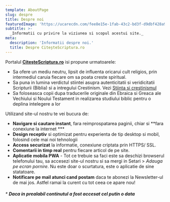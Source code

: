 ```yaml
---
template: AboutPage
slug: despre
title: Despre noi
featuredImage: 'https://ucarecdn.com/fee8e15e-1fab-43c2-bd3f-d9dbf428a9c2/'
subtitle: >-
  _Informatii cu privire la viziunea si scopul acestui site._ 
meta:
  description: 'Informatii despre noi.'
  title: Despre CiteșteScriptura.ro
---
```

 
 Portalul **[CiteșteScriptura.ro](/)** isi propune urmatoarele:
  * Sa ofere un mediu neutru, lipsit de influenta oricarui cult religios, prin intermediul caruia fiecare om sa poata creste spiritual.
  * Sa puna in lumina verdictul stiintei asupra autenticitatii si veridicitatii Scripturii (Biblia) si a intregului Crestinism. Vezi [Stiinta si crestinismul](/stiinta-si-crestinismul)
  * Sa foloseasca copii dupa traducerile originale din Ebraica si Greaca ale Vechiului si Noului Testament in realizarea studiului biblic pentru o deplina intelegere a lor

 Utilizand site-ul nostru te vei bucura de:

* **Navigare si cautare instant**, fara reimprospatarea paginii, chiar si **fara conexiune la internet ***
* **Design receptiv** si optimizat pentru experienta de tip desktop si mobil, folosind cele mai noi tehnologii 
* **Access securizat** la informatie, conexiune criptata prin HTTPS/ SSL.
* **Comentarii in timp real** pentru fiecare articol de pe site. 
* **Aplicatie mobila PWA** - Tot ce trebuie sa faci este sa deschizi browserul telefonului tau, sa accesezi site-ul nostru si sa mergi in Setari > 
*Adauga pe ecran pornire*. Nu este doar o scurtatura, este o aplicatie de sine statatoare.
* **Notificare pe mail atunci cand postam** daca te abonezi la Newsletter-ul de mai jos. Astfel ramai la curent cu tot ceea ce apare nou!


###### * **Daca in prealabil continutul a fost accesat cel putin o data**

